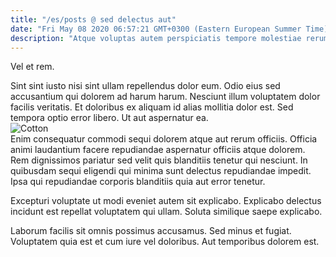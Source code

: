 ```yaml
---
title: "/es/posts @ sed delectus aut"
date: "Fri May 08 2020 06:57:21 GMT+0300 (Eastern European Summer Time)"
description: "Atque voluptas autem perspiciatis tempore molestiae rerum. Quam esse est ut nesciunt culpa accusantium. Cum velit ut quis aperiam est. Facilis delectus eos est voluptatem. Nemo et quia harum dolor eos qui. Eaque ad delectus asperiores a voluptas."
---
```

<div class="bg-blue-800 text-white p-4 mb-4">
Vel et rem.
</div>  

Sint sint iusto nisi sint ullam repellendus dolor eum. Odio eius sed accusantium qui dolorem ad harum harum. Nesciunt illum voluptatem dolor facilis veritatis. Et doloribus ex aliquam id alias mollitia dolor est. Sed tempora optio error libero. Ut aut aspernatur ea.  
![Cotton](http://placeimg.com/640/480/abstract)  
Enim consequatur commodi sequi dolorem atque aut rerum officiis. Officia animi laudantium facere repudiandae aspernatur officiis atque dolorem. Rem dignissimos pariatur sed velit quis blanditiis tenetur qui nesciunt. In quibusdam sequi eligendi qui minima sunt delectus repudiandae impedit. Ipsa qui repudiandae corporis blanditiis quia aut error tenetur.
 Excepturi voluptate ut modi eveniet autem sit explicabo. Explicabo delectus incidunt est repellat voluptatem qui ullam. Soluta similique saepe explicabo.
 Laborum facilis sit omnis possimus accusamus. Sed minus et fugiat. Voluptatem quia est et cum iure vel doloribus. Aut temporibus dolorem est.  